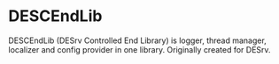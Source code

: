 # DESCEndLib
DESCEndLib (DESrv Controlled End Library) is logger, thread manager, localizer and config provider in one library. Originally created for DESrv.
